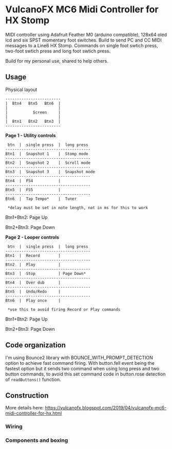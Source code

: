 # VulcanoFX MC6 Midi Controller for HX Stomp

MIDI controller using Adafruit Feather M0 (arduino compatible), 128x64 oled lcd and
six SPST momentary foot switches. Build to send PC and CC MIDI messages to a Line6 HX Stomp. 
Commands on single foot swtich press, two-foot swtich press and long foot swtich press. 

Build for my personal use, shared to help others.

## Usage

Physical layout

```
------------------------
|  Btn4   Btn5   Btn6  |
|                      |
|           Screen     |
|                      |
|  Btn1   Btn2   Btn3  |
------------------------
```

**Page 1 - Utility controls**

```
 btn  |  single press  |  long press
-------------------------------------
Btn1  |  Snapshot 1    |  Stomp mode
-------------------------------------
Btn2  |  Snapshot 2    |  Scroll mode
-------------------------------------
Btn3  |  Snapshot 3    |  Snapshot mode
-------------------------------------
Btn4  |  FS4           | 
-------------------------------------
Btn5  |  FS5           |
-------------------------------------
Btn6  |  Tap Tempo*    |  Tuner

 *delay must be set in note length, not in ms for this to work
```

Btn1+Btn2: Page Up

Btn2+Btn3: Page Down

**Page 2 - Looper controls**

```
 btn  |  single press  |  long press
-------------------------------------
Btn1  |  Record        |     
-------------------------------------
Btn2  |  Play          |
-------------------------------------
Btn3  |  Stop          | Page Down* 
-------------------------------------
Btn4  |  Over dub      |
-------------------------------------
Btn5  |  Undo/Redo     |
-------------------------------------
Btn6  |  Play once     |

 *use this to avoid firing Record or Play commands
```

Btn1+Btn2:
Page Up

Btn2+Btn3:
Page Down

## Code organization

I'm using Bounce2 library with BOUNCE_WITH_PROMPT_DETECTION option to achieve fast command firing. With button.fell event being the fastest option but it sends two command when using long press and two button commands, to avoid this set command code in button.rose detection of ``readButtons()`` function.

## Construction

More details here: https://vulcanofx.blogspot.com/2019/04/vulcanofx-mc6-midi-controller-for-hx.html

### Wiring

### Components and boxing


